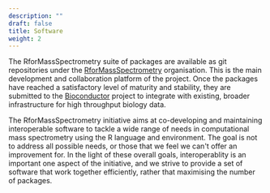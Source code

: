 ```yaml
---
description: ""
draft: false
title: Software
weight: 2
---
```


The RforMassSpectrometry suite of packages are available as git
repositories under the
[RforMassSpectrometry](https://github.com/RforMassSpectrometry)
organisation. This is the main development and collaboration platform
of the project. Once the packages have reached a satisfactory level of
maturity and stability, they are submitted to the
[Bioconductor](http://www.bioconductor.org) project to integrate with
existing, broader infrastructure for high throughput biology data.

The RforMassSpectrometry initiative aims at co-developing and
maintaining interoperable software to tackle a wide range of needs in
computational mass spectrometry using the R language and
environment. The goal is not to address all possible needs, or those
that we feel we can't offer an improvement for. In the light of these
overall goals, interoperablity is an important one aspect of the
initiative, and we strive to provide a set of software that work
together efficiently, rather that maximising the number of packages.
